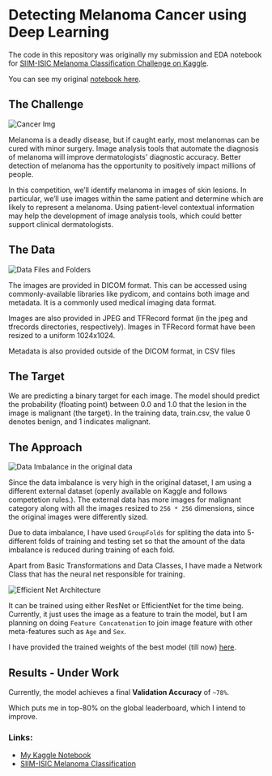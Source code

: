 # Detecting Melanoma Cancer using Deep Learning

The code in this repository was originally my submission and EDA notebook for [SIIM-ISIC Melanoma Classification Challenge on Kaggle](https://www.kaggle.com/c/siim-isic-melanoma-classification).

You can see my original [notebook here](https://www.kaggle.com/heyytanay/siim-isic-all-you-need-to-get-started/#data).

## The Challenge

![Cancer Img](images/cancer_img_siim.png "Benign and Malignant Cancer Images")

Melanoma is a deadly disease, but if caught early, most melanomas can be cured with minor surgery. Image analysis tools that automate the diagnosis of melanoma will improve dermatologists' diagnostic accuracy. Better detection of melanoma has the opportunity to positively impact millions of people.

In this competition, we’ll identify melanoma in images of skin lesions. In particular, we’ll use images within the same patient and determine which are likely to represent a melanoma. Using patient-level contextual information may help the development of image analysis tools, which could better support clinical dermatologists.

## The Data

![Data Files and Folders](images/data_siim.png "Data Files and Folders")

The images are provided in DICOM format. This can be accessed using commonly-available libraries like pydicom, and contains both image and metadata. It is a commonly used medical imaging data format.

Images are also provided in JPEG and TFRecord format (in the jpeg and tfrecords directories, respectively). Images in TFRecord format have been resized to a uniform 1024x1024.

Metadata is also provided outside of the DICOM format, in CSV files

## The Target
We are predicting a binary target for each image. The model should predict the probability (floating point) between 0.0 and 1.0 that the lesion in the image is malignant (the target). In the training data, train.csv, the value 0 denotes benign, and 1 indicates malignant.

## The Approach

![Data Imbalance in the original data](images/target_siim.png "Data Imbalance in the original data")

Since the data imbalance is very high in the original dataset, I am using a different external dataset (openly available on Kaggle and follows competetion rules.). The external data has more images for malignant category along with all the images resized to `256 * 256` dimensions, since the original images were differently sized.

Due to data imbalance, I have used `GroupFolds` for spliting the data into 5-different folds of training and testing set so that the amount of the data imbalance is reduced during training of each fold.

Apart from Basic Transformations and Data Classes, I have made a Network Class that has the neural net responsible for training. 

![Efficient Net Architecture](images/effnet_siim.png "Efficient Net Architecture")

It can be trained using either ResNet or EfficientNet for the time being. Currently, it just uses the image as a feature to train the model, but I am planning on doing `Feature Concatenation` to join image feature with other meta-features such as `Age` and `Sex`.

I have provided the trained weights of the best model (till now) [here](exports/best_model.pth).

## Results - Under Work

Currently, the model achieves a final **Validation Accuracy** of `~78%`.

Which puts me in top-80% on the global leaderboard, which I intend to improve.

### Links:
- [My Kaggle Notebook](www.kaggle.com/heyytanay/siim-isic-all-you-need-to-get-started/)
- [SIIM-ISIC Melanoma Classification](https://www.kaggle.com/c/siim-isic-melanoma-classification)
